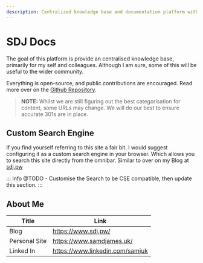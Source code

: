 ```yaml
---
description: Centralized knowledge base and documentation platform with technical guides, tutorials, and best practices for development and operations.
---
```

# SDJ Docs

The goal of this platform is provide an centralised knowledge base, primarily for my self and colleagues. Although I am sure, some of this will be useful to the wider community.

Everything is open-source, and public contributions are encouraged. Read more over on the [Github Repository](https://www.github.com/samjuk/docs.sdj.pw).

> **NOTE:** Whilst we are still figuring out the best categorisation for content, some URLs may change. We will do our best to ensure accurate 301s are in place.

## Custom Search Engine

If you find yourself referring to this site a fair bit. I would suggest configuring it as a custom search engine in your browser. Which allows you to search this site directly from the omnibar. Similar to over on my Blog at [sdj.pw](https://www.sdj.pw/)

::: info
@TODO - Customise the Search to be CSE compatible, then update this section.
:::

## About Me

Title | Link
--- | ---
Blog | https://www.sdj.pw/
Personal Site | https://www.samdjames.uk/
Linked In | https://www.linkedin.com/samjuk


